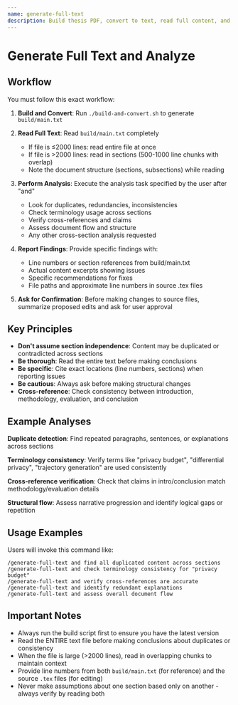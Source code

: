 ```yaml
---
name: generate-full-text
description: Build thesis PDF, convert to text, read full content, and perform specified analysis (duplicates, consistency, terminology, etc.)
---
```


# Generate Full Text and Analyze

## Workflow

You must follow this exact workflow:

1. **Build and Convert**: Run `./build-and-convert.sh` to generate `build/main.txt`

2. **Read Full Text**: Read `build/main.txt` completely
   - If file is ≤2000 lines: read entire file at once
   - If file is >2000 lines: read in sections (500-1000 line chunks with overlap)
   - Note the document structure (sections, subsections) while reading

3. **Perform Analysis**: Execute the analysis task specified by the user after "and"
   - Look for duplicates, redundancies, inconsistencies
   - Check terminology usage across sections
   - Verify cross-references and claims
   - Assess document flow and structure
   - Any other cross-section analysis requested

4. **Report Findings**: Provide specific findings with:
   - Line numbers or section references from build/main.txt
   - Actual content excerpts showing issues
   - Specific recommendations for fixes
   - File paths and approximate line numbers in source .tex files

5. **Ask for Confirmation**: Before making changes to source files, summarize proposed edits and ask for user approval

## Key Principles

- **Don't assume section independence**: Content may be duplicated or contradicted across sections
- **Be thorough**: Read the entire text before making conclusions
- **Be specific**: Cite exact locations (line numbers, sections) when reporting issues
- **Be cautious**: Always ask before making structural changes
- **Cross-reference**: Check consistency between introduction, methodology, evaluation, and conclusion

## Example Analyses

**Duplicate detection**: Find repeated paragraphs, sentences, or explanations across sections

**Terminology consistency**: Verify terms like "privacy budget", "differential privacy", "trajectory generation" are used consistently

**Cross-reference verification**: Check that claims in intro/conclusion match methodology/evaluation details

**Structural flow**: Assess narrative progression and identify logical gaps or repetition

## Usage Examples

Users will invoke this command like:
```
/generate-full-text and find all duplicated content across sections
/generate-full-text and check terminology consistency for "privacy budget"
/generate-full-text and verify cross-references are accurate
/generate-full-text and identify redundant explanations
/generate-full-text and assess overall document flow
```

## Important Notes

- Always run the build script first to ensure you have the latest version
- Read the ENTIRE text file before making conclusions about duplicates or consistency
- When the file is large (>2000 lines), read in overlapping chunks to maintain context
- Provide line numbers from both `build/main.txt` (for reference) and the source `.tex` files (for editing)
- Never make assumptions about one section based only on another - always verify by reading both
